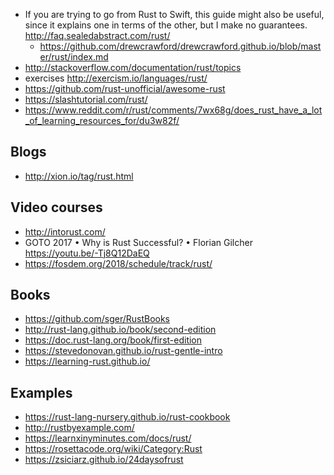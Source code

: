 - If you are trying to go from Rust to Swift, this guide might also be useful, since it explains one in terms of the other, but I make no guarantees. http://faq.sealedabstract.com/rust/
  - https://github.com/drewcrawford/drewcrawford.github.io/blob/master/rust/index.md
- http://stackoverflow.com/documentation/rust/topics
- exercises http://exercism.io/languages/rust/
- https://github.com/rust-unofficial/awesome-rust
- https://slashtutorial.com/rust/
- https://www.reddit.com/r/rust/comments/7wx68g/does_rust_have_a_lot_of_learning_resources_for/du3w82f/

## Blogs

- http://xion.io/tag/rust.html

## Video courses

- http://intorust.com/
- GOTO 2017 • Why is Rust Successful? • Florian Gilcher https://youtu.be/-Tj8Q12DaEQ
- https://fosdem.org/2018/schedule/track/rust/

## Books

- https://github.com/sger/RustBooks
- http://rust-lang.github.io/book/second-edition
- https://doc.rust-lang.org/book/first-edition
- https://stevedonovan.github.io/rust-gentle-intro
- https://learning-rust.github.io/

## Examples

- https://rust-lang-nursery.github.io/rust-cookbook
- http://rustbyexample.com/
- https://learnxinyminutes.com/docs/rust/
- https://rosettacode.org/wiki/Category:Rust
- https://zsiciarz.github.io/24daysofrust